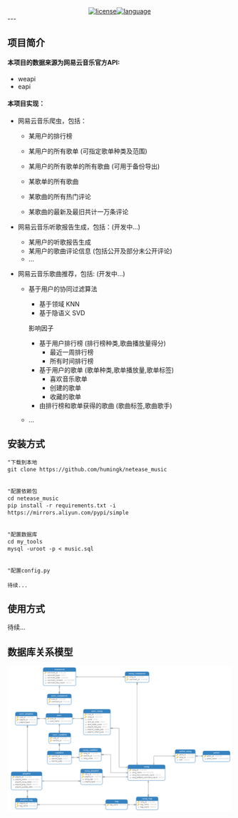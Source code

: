 <div align="center"><a href=""><img src="https://img.shields.io/github/license/mashape/apistatus.svg" alt="license"></a><a href=""><img src="https://img.shields.io/badge/language-python-green.svg" alt="language"></a></div>
---

## 项目简介



#### 本项目的**数据来源**为网易云音乐官方API:

- weapi
- eapi

#### 本项目**实现**：

- 网易云音乐爬虫，包括：
  
  - 某用户的排行榜 
  
  - 某用户的所有歌单  (可指定歌单种类及范围)
  
  - 某用户的所有歌单的所有歌曲  (可用于备份导出)
  
  - 某歌单的所有歌曲
  
  - 某歌曲的所有热门评论
  
  - 某歌曲的最新及最旧共计一万条评论
  
  
  
- 网易云音乐听歌报告生成，包括：(开发中...)
  
  - 某用户的听歌报告生成
  - 某用户的歌曲评论信息 (包括公开及部分未公开评论)
  - ...
  
  
  
- 网易云音乐歌曲推荐，包括: (开发中...)
  
  - 基于用户的协同过滤算法
    
    - 基于领域 KNN
    - 基于隐语义 SVD
    
    影响因子
    
    - 基于用户排行榜 (排行榜种类,歌曲播放量得分)
      - 最近一周排行榜
      - 所有时间排行榜
    - 基于用户的歌单 (歌单种类,歌单播放量,歌单标签)
      - 喜欢音乐歌单
      - 创建的歌单
      - 收藏的歌单
    - 由排行榜和歌单获得的歌曲 (歌曲标签,歌曲歌手)
    
    
    
  - ...

## 安装方式

```shell
"下载到本地
git clone https://github.com/humingk/netease_music


"配置依赖包
cd netease_music
pip install -r requirements.txt -i https://mirrors.aliyun.com/pypi/simple


"配置数据库
cd my_tools
mysql -uroot -p < music.sql


"配置config.py

待续...
```





## 使用方式



待续...



## 数据库关系模型

![](./image/netease_sql.png)